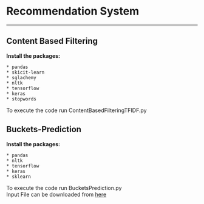 # Recommendation System
***

## Content Based Filtering 

**Install the packages:**
```
* pandas
* skicit-learn
* sqlachemy
* nltk
* tensorflow
* keras
* stopwords
```

To execute the code run ContentBasedFilteringTFIDF.py


## Buckets-Prediction

**Install the packages:**
```
* pandas
* nltk
* tensorflow
* keras
* sklearn
```

To execute the code run BucketsPrediction.py <br>
Input File can be downloaded from [here](https://drive.google.com/file/d/11Klnw9L47G9Y0lIPBHtpqowGCNAlf0D9/view?usp=sharing)

